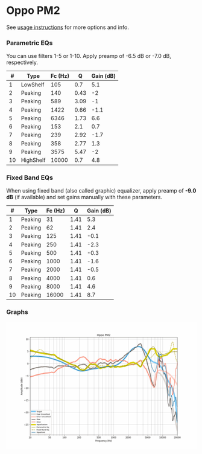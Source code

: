 # Oppo PM2
See [usage instructions](https://github.com/jaakkopasanen/AutoEq#usage) for more options and info.

### Parametric EQs
You can use filters 1-5 or 1-10. Apply preamp of -6.5 dB or -7.0 dB, respectively.

|   # | Type      |   Fc (Hz) |    Q |   Gain (dB) |
|-----|-----------|-----------|------|-------------|
|   1 | LowShelf  |       105 | 0.7  |         5.1 |
|   2 | Peaking   |       140 | 0.43 |        -2   |
|   3 | Peaking   |       589 | 3.09 |        -1   |
|   4 | Peaking   |      1422 | 0.66 |        -1.1 |
|   5 | Peaking   |      6346 | 1.73 |         6.6 |
|   6 | Peaking   |       153 | 2.1  |         0.7 |
|   7 | Peaking   |       239 | 2.92 |        -1.7 |
|   8 | Peaking   |       358 | 2.77 |         1.3 |
|   9 | Peaking   |      3575 | 5.47 |        -2   |
|  10 | HighShelf |     10000 | 0.7  |         4.8 |

### Fixed Band EQs
When using fixed band (also called graphic) equalizer, apply preamp of **-9.0 dB** (if available) and set gains manually with these parameters.

|   # | Type    |   Fc (Hz) |    Q |   Gain (dB) |
|-----|---------|-----------|------|-------------|
|   1 | Peaking |        31 | 1.41 |         5.3 |
|   2 | Peaking |        62 | 1.41 |         2.4 |
|   3 | Peaking |       125 | 1.41 |        -0.1 |
|   4 | Peaking |       250 | 1.41 |        -2.3 |
|   5 | Peaking |       500 | 1.41 |        -0.3 |
|   6 | Peaking |      1000 | 1.41 |        -1.6 |
|   7 | Peaking |      2000 | 1.41 |        -0.5 |
|   8 | Peaking |      4000 | 1.41 |         0.6 |
|   9 | Peaking |      8000 | 1.41 |         4.6 |
|  10 | Peaking |     16000 | 1.41 |         8.7 |

### Graphs
![](./Oppo%20PM2.png)
